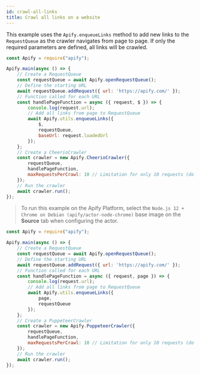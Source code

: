 ```yaml
---
id: crawl-all-links
title: Crawl all links on a website
---
```


This example uses the `Apify.enqueueLinks` method to add new links to the `RequestQueue` as the crawler navigates 
from page to page. If only the required parameters are defined, all links will be crawled.

<!--DOCUSAURUS_CODE_TABS-->

<!-- CheerioCrawler -->

```javascript
const Apify = require("apify");

Apify.main(async () => {
    // Create a RequestQueue
    const requestQueue = await Apify.openRequestQueue();
    // Define the starting URL
    await requestQueue.addRequest({ url: 'https://apify.com/' });
    // Function called for each URL
    const handlePageFunction = async ({ request, $ }) => {
        console.log(request.url);
        // Add all links from page to RequestQueue
        await Apify.utils.enqueueLinks({
            $,
            requestQueue,
            baseUrl: request.loadedUrl
        });
    };
    // Create a CheerioCrawler
    const crawler = new Apify.CheerioCrawler({
        requestQueue,
        handlePageFunction,
        maxRequestsPerCrawl: 10 // Limitation for only 10 requests (do not use if you want to crawl all links)
    });
    // Run the crawler
    await crawler.run();
});
```

<!-- PuppeteerCrawler -->

 > To run this example on the Apify Platform, select the `Node.js 12 + Chrome on Debian (apify/actor-node-chrome)` 
 >base image on the **Source** tab when configuring the actor.

```javascript
const Apify = require("apify");

Apify.main(async () => {
    // Create a RequestQueue
    const requestQueue = await Apify.openRequestQueue();
    // Define the starting URL
    await requestQueue.addRequest({ url: 'https://apify.com/' });
    // Function called for each URL
    const handlePageFunction = async ({ request, page }) => {
        console.log(request.url);
        // Add all links from page to RequestQueue
        await Apify.utils.enqueueLinks({
            page,
            requestQueue
        });
    };
    // Create a PuppeteerCrawler
    const crawler = new Apify.PuppeteerCrawler({
        requestQueue,
        handlePageFunction,
        maxRequestsPerCrawl: 10 // Limitation for only 10 requests (do not use if you want to crawl all links)
    });
    // Run the crawler
    await crawler.run();
});
```

<!--END_DOCUSAURUS_CODE_TABS-->